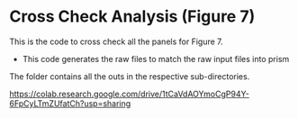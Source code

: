 # Cross Check Analysis (Figure 7)

This is the code to cross check all the panels for Figure 7. 
- This code generates the raw files to match the raw input files into prism

The folder contains all the outs in the respective sub-directories.

https://colab.research.google.com/drive/1tCaVdAOYmoCgP94Y-6FpCyLTmZUfatCh?usp=sharing

